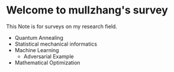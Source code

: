 # Welcome to mullzhang's survey

This Note is for surveys on my research field.

- Quantum Annealing
- Statistical mechanical informatics
- Machine Learning
    - Adversarial Example
- Mathematical Optimization
